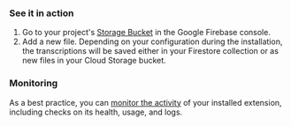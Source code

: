 ### See it in action
1. Go to your project's [Storage Bucket](https://console.firebase.google.com/u/0/project/${PROJECT_ID}/storage/${EXTENSION_BUCKET}) in the Google Firebase console.
2. Add a new file. Depending on your configuration during the installation, the transcriptions will be saved either in your Firestore collection or as new files in your Cloud Storage bucket.


### Monitoring
As a best practice, you can [monitor the activity](https://firebase.google.com/docs/extensions/manage-installed-extensions#monitor) of your installed extension, including checks on its health, usage, and logs.